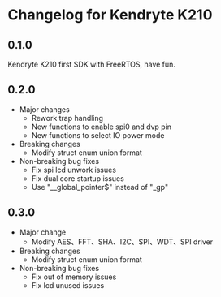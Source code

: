 Changelog for Kendryte K210
======

## 0.1.0

Kendryte K210 first SDK with FreeRTOS, have fun. 

## 0.2.0

- Major changes
  - Rework trap handling 
  - New functions to enable spi0 and dvp pin 
  - New functions to select IO power mode
- Breaking changes
  - Modify struct enum union format
- Non-breaking bug fixes
  - Fix spi lcd unwork issues
  - Fix dual core startup issues
  - Use "__global_pointer$" instead of "_gp"
  
## 0.3.0

- Major change
  - Modify AES、FFT、SHA、I2C、SPI、WDT、SPI driver
- Breaking changes
  - Modify struct enum union format
- Non-breaking bug fixes
  - Fix out of memory issues
  - Fix lcd unused issues
  
